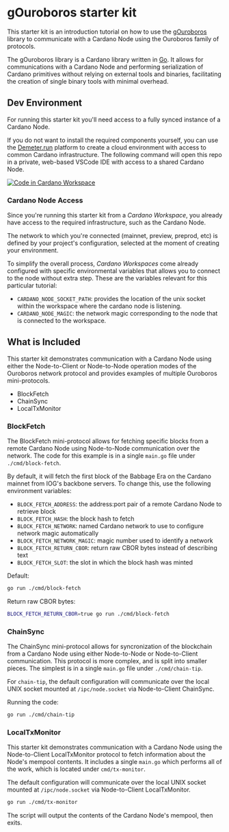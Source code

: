 # gOuroboros starter kit

This starter kit is an introduction tutorial on how to use the
[gOuroboros](https://github.com/blinklabs-io/gouroboros) library to communicate
with a Cardano Node using the Ouroboros family of protocols.

The gOuroboros library is a Cardano library written in [Go](https://go.dev). It
allows for communications with a Cardano Node and performing serialization of
Cardano primitives without relying on external tools and binaries, facilitating
the creation of single binary tools with minimal overhead.

## Dev Environment

For running this starter kit you'll need access to a fully synced instance of a
Cardano Node.

If you do not want to install the required components yourself, you can use the
[Demeter.run](https://demeter.run) platform to create a cloud environment with
access to common Cardano infrastructure. The following command will open this
repo in a private, web-based VSCode IDE with access to a shared Cardano Node.

[![Code in Cardano Workspace](https://demeter.run/code/badge.svg)](https://demeter.run/code?repository=https://github.com/blinklabs-io/gouroboros-starter-kit.git&template=golang)

### Cardano Node Access

Since you're running this starter kit from a _Cardano Workspace_, you already
have access to the required infrastructure, such as the Cardano Node.

The network to which you're connected (mainnet, preview, preprod, etc) is
defined by your project's configuration, selected at the moment of creating
your environment.

To simplify the overall process, _Cardano Workspaces_ come already configured
with specific environmental variables that allows you to connect to the node
without extra step. These are the variables relevant for this particular
tutorial:

- `CARDANO_NODE_SOCKET_PATH`: provides the location of the unix socket within
    the workspace where the cardano node is listening.
- `CARDANO_NODE_MAGIC`: the network magic corresponding to the node that is
    connected to the workspace.

## What is Included

This starter kit demonstrates communication with a Cardano Node using either
the Node-to-Client or Node-to-Node operation modes of the Ouroboros network
protocol and provides examples of multiple Ouroboros mini-protocols.

- BlockFetch
- ChainSync
- LocalTxMonitor

### BlockFetch

The BlockFetch mini-protocol allows for fetching specific blocks from a remote
Cardano Node using Node-to-Node communication over the network. The code for
this example is in a single `main.go` file under `./cmd/block-fetch`.

By default, it will fetch the first block of the Babbage Era on the Cardano
mainnet from IOG's backbone servers. To change this, use the following
environment variables:

- `BLOCK_FETCH_ADDRESS`: the address:port pair of a remote Cardano Node to
  retrieve block
- `BLOCK_FETCH_HASH`: the block hash to fetch
- `BLOCK_FETCH_NETWORK`: named Cardano network to use to configure network
  magic automatically
- `BLOCK_FETCH_NETWORK_MAGIC`: magic number used to identify a network
- `BLOCK_FETCH_RETURN_CBOR`: return raw CBOR bytes instead of describing text
- `BLOCK_FETCH_SLOT`: the slot in which the block hash was minted

Default:
```bash
go run ./cmd/block-fetch
```

Return raw CBOR bytes:
```bash
BLOCK_FETCH_RETURN_CBOR=true go run ./cmd/block-fetch
```

### ChainSync

The ChainSync mini-protocol allows for syncronization of the blockchain from a
Cardano Node using either Node-to-Node or Node-to-Client communication. This
protocol is more complex, and is split into smaller pieces. The simplest is in
a single `main.go` file under `./cmd/chain-tip`.

For `chain-tip`, the default configuration will communicate over the local
UNIX socket mounted at `/ipc/node.socket` via Node-to-Client ChainSync.

Running the code:
```bash
go run ./cmd/chain-tip
```

### LocalTxMonitor

This starter kit demonstrates communication with a Cardano Node using the
Node-to-Client LocalTxMonitor protocol to fetch information about the Node's
mempool contents. It includes a single `main.go` which performs all of the
work, which is located under `cmd/tx-monitor`.

The default configuration will communicate over the local UNIX socket mounted
at `/ipc/node.socket` via Node-to-Client LocalTxMonitor.

```bash
go run ./cmd/tx-monitor
```

The script will output the contents of the Cardano Node's mempool, then exits.
